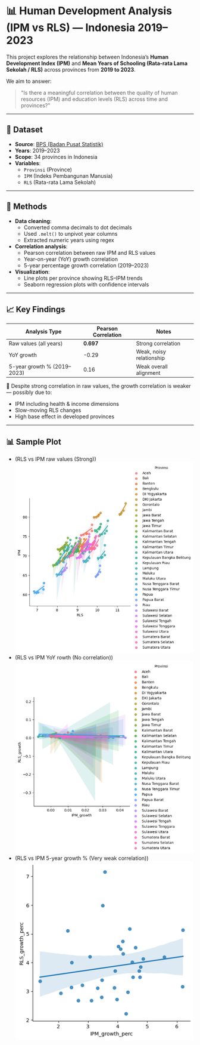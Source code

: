 # 📊 Human Development Analysis (IPM vs RLS) — Indonesia 2019–2023

This project explores the relationship between Indonesia’s **Human Development Index (IPM)** and **Mean Years of Schooling (Rata-rata Lama Sekolah / RLS)** across provinces from **2019 to 2023**.

We aim to answer:
> "Is there a meaningful correlation between the quality of human resources (IPM) and education levels (RLS) across time and provinces?"

---

## 📁 Dataset

- **Source**: [BPS (Badan Pusat Statistik)](https://bps.go.id)
- **Years**: 2019–2023
- **Scope**: 34 provinces in Indonesia
- **Variables**:
  - `Provinsi` (Province)
  - `IPM` (Indeks Pembangunan Manusia)
  - `RLS` (Rata-rata Lama Sekolah)

---

## 🧪 Methods

- **Data cleaning**:
  - Converted comma decimals to dot decimals
  - Used `.melt()` to unpivot year columns
  - Extracted numeric years using regex
- **Correlation analysis**:
  - Pearson correlation between raw IPM and RLS values
  - Year-on-year (YoY) growth correlation
  - 5-year percentage growth correlation (2019–2023)
- **Visualization**:
  - Line plots per province showing RLS–IPM trends
  - Seaborn regression plots with confidence intervals

---

## 📈 Key Findings

| Analysis Type | Pearson Correlation | Notes |
|---------------|---------------------|-------|
| Raw values (all years) | **0.697** | Strong correlation |
| YoY growth | -0.29 | Weak, noisy relationship |
| 5-year growth % (2019–2023) | 0.16 | Weak overall alignment |

🔎 Despite strong correlation in raw values, the growth correlation is weaker — possibly due to:
- IPM including health & income dimensions
- Slow-moving RLS changes
- High base effect in developed provinces

---

## 📊 Sample Plot
- (RLS vs IPM raw values (Strong))
![RLS vs IPM raw values (Strong)](preview1.png)
- (RLS vs IPM YoY rowth (No correlation))
![RLS vs IPM YoY rowth (No correlation)](preview2.png)
- (RLS vs IPM 5-year growth % (Very weak correlation))
![RLS vs IPM 5-year growth % (Very weak correlation)](preview3.png)

